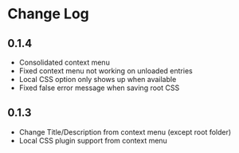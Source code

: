 # Change Log

## 0.1.4
- Consolidated context menu
- Fixed context menu not working on unloaded entries
- Local CSS option only shows up when available
- Fixed false error message when saving root CSS

## 0.1.3
- Change Title/Description from context menu (except root folder)
- Local CSS plugin support from context menu
